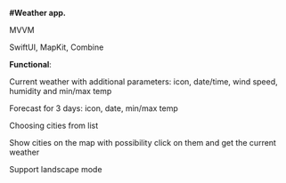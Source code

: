 **#Weather app.** 

MVVM 

SwiftUI, MapKit, Combine

**Functional**:

Current weather with additional parameters: icon, date/time, wind speed, humidity and min/max temp

Forecast for 3 days: icon, date, min/max temp

Choosing cities from list

Show cities on the map with possibility click on them and get the current weather

Support landscape mode

